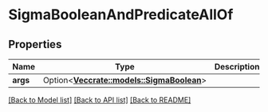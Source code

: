 # SigmaBooleanAndPredicateAllOf

## Properties

Name | Type | Description | Notes
------------ | ------------- | ------------- | -------------
**args** | Option<[**Vec<crate::models::SigmaBoolean>**](SigmaBoolean.md)> |  | [optional]

[[Back to Model list]](../README.md#documentation-for-models) [[Back to API list]](../README.md#documentation-for-api-endpoints) [[Back to README]](../README.md)


